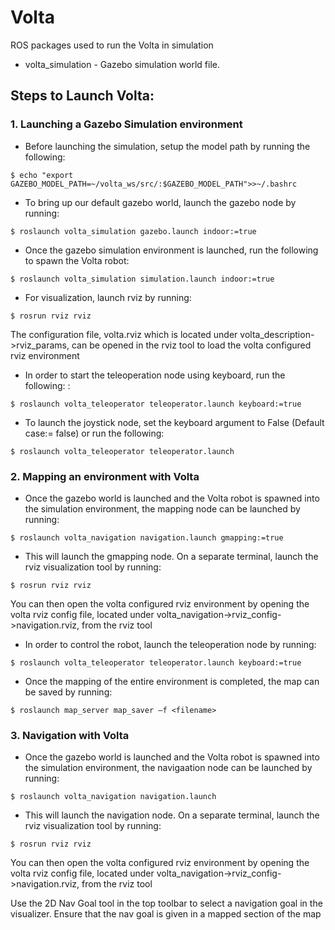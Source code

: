 # Volta
ROS packages used to run the Volta in simulation

* volta_simulation - Gazebo simulation world file.

## Steps to Launch Volta:

### 1. Launching a Gazebo Simulation environment
 * Before launching the simulation, setup the model path by running the following:
```
$ echo "export GAZEBO_MODEL_PATH=~/volta_ws/src/:$GAZEBO_MODEL_PATH">>~/.bashrc
```
 * To bring up our default gazebo world, launch the gazebo node by running:  
```
$ roslaunch volta_simulation gazebo.launch indoor:=true
```
 * Once the gazebo simulation environment is launched, run the following to spawn the Volta robot:  
 ```
$ roslaunch volta_simulation simulation.launch indoor:=true
```
 * For visualization, launch rviz by running:        
 ```
 $ rosrun rviz rviz
```
   The configuration file, volta.rviz which is located under volta_description->rviz_params, can be opened in the rviz tool to load the volta configured rviz environment

 * In order to start the teleoperation node using keyboard, run the following:  :        
 ```
 $ roslaunch volta_teleoperator teleoperator.launch keyboard:=true 
```
 * To launch the joystick node, set the keyboard argument to False (Default case:= false) or run the following:       
 ```
 $ roslaunch volta_teleoperator teleoperator.launch  
```
   
   
### 2. Mapping an environment with Volta
 * Once the gazebo world is launched and the Volta robot is spawned into the simulation environment, the mapping node can be launched by running:   
```
$ roslaunch volta_navigation navigation.launch gmapping:=true  
```

 * This will launch the gmapping node. On a separate terminal, launch the rviz visualization tool by running:   
```
$ rosrun rviz rviz  
```
You can then open the volta configured rviz environment by opening the volta rviz config file, located under volta_navigation->rviz_config->navigation.rviz, from the rviz tool 
 
 * In order to control the robot, launch the teleoperation node by running:     
```
$ roslaunch volta_teleoperator teleoperator.launch keyboard:=true 
```
    
 * Once the mapping of the entire environment is completed, the map can be saved by running:     
```
$ roslaunch map_server map_saver –f <filename>
```
   
### 3. Navigation with Volta
 * Once the gazebo world is launched and the Volta robot is spawned into the simulation environment, the navigaation node can be launched by running:   
```
$ roslaunch volta_navigation navigation.launch 
```

 * This will launch the navigation node. On a separate terminal, launch the rviz visualization tool by running:   
```
$ rosrun rviz rviz  
```
You can then open the volta configured rviz environment by opening the volta rviz config file, located under volta_navigation->rviz_config->navigation.rviz, from the rviz tool 
 
Use the 2D Nav Goal tool in the top toolbar to select a navigation goal in the visualizer. Ensure that the nav goal is given in a mapped section of the map 
